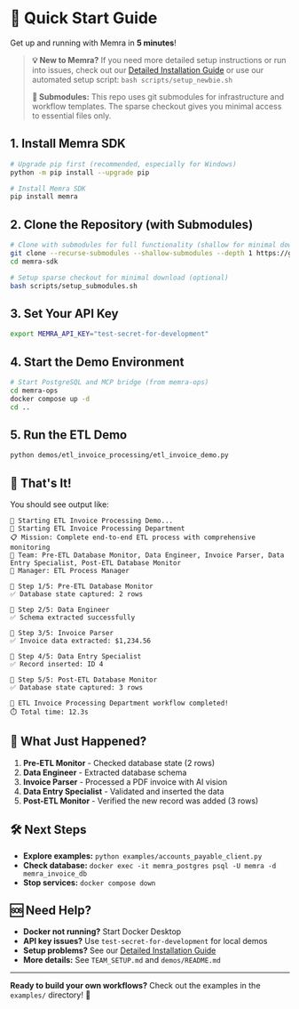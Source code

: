 # 🚀 Quick Start Guide

Get up and running with Memra in **5 minutes**!

> **💡 New to Memra?** If you need more detailed setup instructions or run into issues, check out our [Detailed Installation Guide](INSTALLATION_GUIDE.md) or use our automated setup script: `bash scripts/setup_newbie.sh`
>
> **🔧 Submodules:** This repo uses git submodules for infrastructure and workflow templates. The sparse checkout gives you minimal access to essential files only.

## 1. Install Memra SDK
```bash
# Upgrade pip first (recommended, especially for Windows)
python -m pip install --upgrade pip

# Install Memra SDK
pip install memra
```

## 2. Clone the Repository (with Submodules)
```bash
# Clone with submodules for full functionality (shallow for minimal download)
git clone --recurse-submodules --shallow-submodules --depth 1 https://github.com/memra-platform/memra-sdk.git
cd memra-sdk

# Setup sparse checkout for minimal download (optional)
bash scripts/setup_submodules.sh
```

## 3. Set Your API Key
```bash
export MEMRA_API_KEY="test-secret-for-development"
```

## 4. Start the Demo Environment
```bash
# Start PostgreSQL and MCP bridge (from memra-ops)
cd memra-ops
docker compose up -d
cd ..
```

## 5. Run the ETL Demo
```bash
python demos/etl_invoice_processing/etl_invoice_demo.py
```

## 🎯 That's It!

You should see output like:
```
🚀 Starting ETL Invoice Processing Demo...
🏢 Starting ETL Invoice Processing Department
📋 Mission: Complete end-to-end ETL process with comprehensive monitoring
👥 Team: Pre-ETL Database Monitor, Data Engineer, Invoice Parser, Data Entry Specialist, Post-ETL Database Monitor
👔 Manager: ETL Process Manager

🔄 Step 1/5: Pre-ETL Database Monitor
✅ Database state captured: 2 rows

🔄 Step 2/5: Data Engineer
✅ Schema extracted successfully

🔄 Step 3/5: Invoice Parser
✅ Invoice data extracted: $1,234.56

🔄 Step 4/5: Data Entry Specialist
✅ Record inserted: ID 4

🔄 Step 5/5: Post-ETL Database Monitor
✅ Database state captured: 3 rows

🎉 ETL Invoice Processing Department workflow completed!
⏱️ Total time: 12.3s
```

## 🔧 What Just Happened?

1. **Pre-ETL Monitor** - Checked database state (2 rows)
2. **Data Engineer** - Extracted database schema
3. **Invoice Parser** - Processed a PDF invoice with AI vision
4. **Data Entry Specialist** - Validated and inserted the data
5. **Post-ETL Monitor** - Verified the new record was added (3 rows)

## 🛠️ Next Steps

- **Explore examples:** `python examples/accounts_payable_client.py`
- **Check database:** `docker exec -it memra_postgres psql -U memra -d memra_invoice_db`
- **Stop services:** `docker compose down`

## 🆘 Need Help?

- **Docker not running?** Start Docker Desktop
- **API key issues?** Use `test-secret-for-development` for local demos
- **Setup problems?** See our [Detailed Installation Guide](INSTALLATION_GUIDE.md)
- **More details:** See `TEAM_SETUP.md` and `demos/README.md`

---

**Ready to build your own workflows?** Check out the examples in the `examples/` directory! 🚀 
